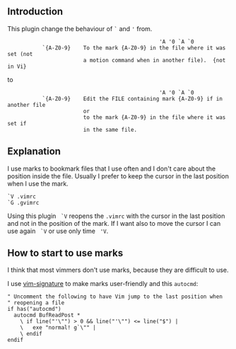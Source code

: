 ## Introduction
This plugin change the behaviour of `` ` `` and `` ' `` from.

```text
                                                'A '0 `A `0
           `{A-Z0-9}    To the mark {A-Z0-9} in the file where it was set (not
                        a motion command when in another file).  {not in Vi}
```

to

```text
                                                'A '0 `A `0
           `{A-Z0-9}    Edit the FILE containing mark {A-Z0-9} if in another file
                        or
                        to the mark {A-Z0-9} in the file where it was set if
                        in the same file.
```

## Explanation
I use marks to bookmark files that I use often and I don't care about the
position inside the file. Usually I prefer to keep the cursor in the last
position when I use the mark.

```text
`V .vimrc
`G .gvimrc
```

Using this plugin `` `V`` reopens the ``.vimrc`` with the cursor in the last
position and not in the position of the mark. If I want also to move the
cursor I can use again `` `V`` or use only time `` 'V``.

## How to start to use marks
I think that most vimmers don't use marks, because they are difficult to use.

I use [vim-signature][1] to make marks user-friendly and this ``autocmd``:

```vim
" Uncomment the following to have Vim jump to the last position when
" reopening a file
if has("autocmd")
  autocmd BufReadPost *
    \ if line("'\"") > 0 && line("'\"") <= line("$") |
    \   exe "normal! g`\"" |
    \ endif
endif
```

[1]: htps://github.com/kshenoy/vim-signature
